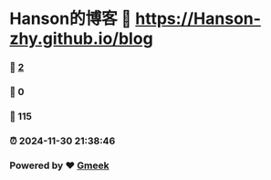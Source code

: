 # Hanson的博客 :link: https://Hanson-zhy.github.io/blog 
### :page_facing_up: [2](https://Hanson-zhy.github.io/blog/tag.html) 
### :speech_balloon: 0 
### :hibiscus: 115 
### :alarm_clock: 2024-11-30 21:38:46 
### Powered by :heart: [Gmeek](https://github.com/Meekdai/Gmeek)
